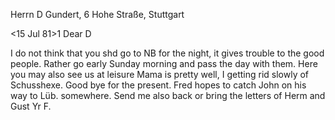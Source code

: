 Herrn D Gundert, 6 Hohe Straße, Stuttgart

 <15 Jul 81>1
Dear D

I do not think that you shd go to NB for the night, it gives trouble to the good people. Rather go early Sunday morning and pass the day with them. Here you may also see us at leisure Mama is pretty well, I getting rid slowly of Schusshexe. Good bye for the present. Fred hopes to catch John on his way to Lüb. somewhere. Send me also back or bring the letters of Herm and Gust
 Yr F.
